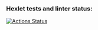 ### Hexlet tests and linter status:
[![Actions Status](https://github.com/mchernichenko/java-project-lvl3/workflows/hexlet-check/badge.svg)](https://github.com/mchernichenko/java-project-lvl3/actions)